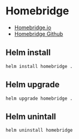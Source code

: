# Homebridge
- [Homebridge.io](https://homebridge.io)
- [Homebridge Github](https://github.com/homebridge/homebridge)

## Helm install
`helm install homebridge .`

## Helm upgrade
`helm upgrade homebridge .`

## Helm unintall
`helm uninstall homebridge`
